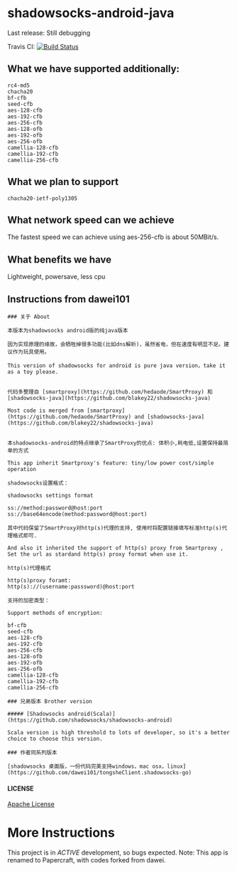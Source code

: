 # shadowsocks-android-java

Last release: Still debugging

Travis CI: [![Build Status](https://travis-ci.org/lihaolanlhl/shadowsocks-android-java.svg?branch=master)](https://travis-ci.org/lihaolanlhl/shadowsocks-android-java)

## What we have supported additionally:
```
rc4-md5
chacha20
bf-cfb
seed-cfb
aes-128-cfb
aes-192-cfb
aes-256-cfb
aes-128-ofb
aes-192-ofb
aes-256-ofb
camellia-128-cfb
camellia-192-cfb
camellia-256-cfb
```
## What we plan to support
```
chacha20-ietf-poly1305
```
## What network speed can we achieve
The fastest speed we can achieve using aes-256-cfb is about 50MBit/s.

## What benefits we have
Lightweight, powersave, less cpu

## Instructions from dawei101
```
### 关于 About

本版本为shadowsocks android版的纯java版本

因为实现原理的缘故，会牺牲掉很多功能(比如dns解析)，虽然省电，但在速度有明显不足。建议作为玩具使用。

This version of shadowsocks for android is pure java version，take it as a toy please.


代码多整理自 [smartproxy](https://github.com/hedaode/SmartProxy) 和 [shadowsocks-java](https://github.com/blakey22/shadowsocks-java)

Most code is merged from [smartproxy](https://github.com/hedaode/SmartProxy) and [shadowsocks-java](https://github.com/blakey22/shadowsocks-java)


本shadowsocks-android的特点继承了SmartProxy的优点: 体积小,耗电低,设置保持最简单的方式

This app inherit Smartproxy's feature: tiny/low power cost/simple operation

shadowsocks设置格式：

shadowsocks settings format

ss://method:password@host:port
ss://base64encode(method:password@host:port)

其中代码保留了SmartProxy对http(s)代理的支持, 使用时将配置链接填写标准http(s)代理格式即可.

And also it inherited the support of http(s) proxy from Smartproxy , Set the url as stardand http(s) proxy format when use it.

http(s)代理格式

http(s)proxy foramt:
http(s)://(username:passsword)@host:port

支持的加密类型：

Support methods of encryption:

bf-cfb
seed-cfb
aes-128-cfb
aes-192-cfb
aes-256-cfb
aes-128-ofb
aes-192-ofb
aes-256-ofb
camellia-128-cfb
camellia-192-cfb
camellia-256-cfb

### 兄弟版本 Brother version

##### [Shadowsocks android(Scala)](https://github.com/shadowsocks/shadowsocks-android)

Scala version is high threshold to lots of developer, so it's a better choice to choose this version.

### 作者同系列版本

[shadowsocks 桌面版，一份代码完美支持windows，mac osx，linux](https://github.com/dawei101/tongsheClient.shadowsocks-go)

```
#### LICENSE

[Apache License](./LICENSE)

# More Instructions

This project is in *ACTIVE* development, so bugs expected.
Note: This app is renamed to Papercraft, with codes forked from dawei.

